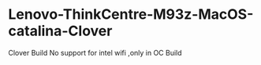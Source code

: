 # Lenovo-ThinkCentre-M93z-MacOS-catalina-Clover
Clover Build No support for intel wifi ,only in OC Build
